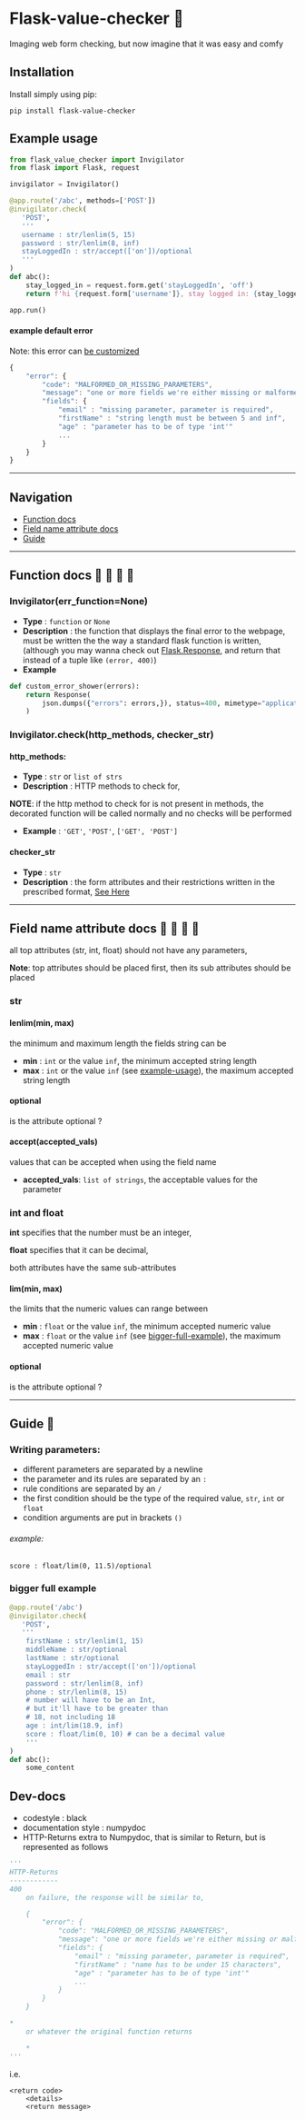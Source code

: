 # Flask-value-checker :mag_right:
Imaging web form checking, but now imagine that it was easy and comfy

## Installation
Install simply using pip:

```
pip install flask-value-checker
```


## Example usage
```python
from flask_value_checker import Invigilator
from flask import Flask, request

invigilator = Invigilator()

@app.route('/abc', methods=['POST'])
@invigilator.check(
   'POST',
   '''
   username : str/lenlim(5, 15)
   password : str/lenlim(8, inf)
   stayLoggedIn : str/accept(['on'])/optional
   '''
)
def abc():
    stay_logged_in = request.form.get('stayLoggedIn', 'off')
    return f'hi {request.form['username']}, stay logged in: {stay_logged_in}'

app.run()
```

#### example default error
Note: this error can [be customized](#custom-error-showing)

```javascript
{
    "error": {
        "code": "MALFORMED_OR_MISSING_PARAMETERS",
        "message": "one or more fields we're either missing or malformed",
        "fields": {
            "email" : "missing parameter, parameter is required",
            "firstName" : "string length must be between 5 and inf",
            "age" : "parameter has to be of type 'int'"
            ...
        }
    }
}
```
---
## Navigation
- [Function docs](#function-docs)
- [Field name attribute docs](#field-name-attribute-docs)
- [Guide](#guide)

---
<a name="function-docs"></a>
## Function docs :notebook_with_decorative_cover: :notebook: :closed_book: :blue_book:
<a name="custom-error-showing"></a>
### Invigilator(err_function=None)
- **Type** : `function` or `None`
- **Description** : the function that displays the final error to the webpage, must be written the the way a standard flask function is written, (although you may wanna check out [Flask.Response](https://flask.palletsprojects.com/en/1.1.x/api/?highlight=response#flask.Response), and return that instead of a tuple like `(error, 400)`)
- **Example**
```python
def custom_error_shower(errors):
    return Response(
        json.dumps({"errors": errors,}), status=400, mimetype="application/json"
    )
```

### Invigilator.check(http_methods, checker_str)
#### http_methods:
- **Type** : `str` or `list of strs`
- **Description** : HTTP methods to check for,

 **NOTE**: if the http method to check for is not present in methods, the decorated function will be called normally and no checks will be performed
- **Example** : `'GET'`, `'POST'`, `['GET', 'POST']`

#### checker_str
- **Type** : `str`
- **Description** : the form attributes and their restrictions written in the prescribed format, [See Here](#writing-parameters)

---
<a name="field-name-attribute-docs"></a>
## Field name attribute docs :notebook_with_decorative_cover: :notebook: :closed_book: :blue_book:
all top attributes (str, int, float) should not have any parameters,

**Note**: top attributes should be placed first, then its sub attributes
should be placed
### str
#### lenlim(min, max)
the minimum and maximum length the fields string can be
- **min** : `int` or the value `inf`, the minimum accepted string length
- **max** : `int` or the value `inf` (see [example-usage](#example-usage)), the maximum accepted string length

#### optional
is the attribute optional ?

#### accept(accepted_vals)
values that can be accepted when using the field name
- **accepted_vals**: `list of strings`, the acceptable values for the parameter

### int and float
**int** specifies that the number must be an integer,

**float** specifies that it can be decimal,

both attributes have the same sub-attributes
#### lim(min, max)
the limits that the numeric values can range between
- **min** : `float` or the value `inf`, the minimum accepted numeric value
- **max** : `float` or the value `inf` (see [bigger-full-example](#bigger-full-example)), the maximum accepted numeric value

#### optional
is the attribute optional ?

---
<a name="guide"></a>
## Guide :metal:

### Writing parameters:

- different parameters are separated by a newline
- the parameter and its rules are separated by an `:`
- rule conditions are separated by an `/`
- the first condition should be the type of the required value, `str`, `int` or `float`
- condition arguments are put in brackets `()`

###### example:
`score : float/lim(0, 11.5)/optional`

### bigger full example
```python
@app.route('/abc')
@invigilator.check(
   'POST',
   '''
    firstName : str/lenlim(1, 15)
    middleName : str/optional
    lastName : str/optional
    stayLoggedIn : str/accept(['on'])/optional
    email : str
    password : str/lenlim(8, inf)
    phone : str/lenlim(8, 15)
    # number will have to be an Int,
    # but it'll have to be greater than
    # 18, not including 18
    age : int/lim(18.9, inf)
    score : float/lim(0, 10) # can be a decimal value
    '''
)
def abc():
    some_content
```

## Dev-docs
- codestyle : black
- documentation style : numpydoc
- HTTP-Returns extra to Numpydoc, that is similar to Return, but is represented as follows

```python
'''
HTTP-Returns
------------
400
    on failure, the response will be similar to,

    {
        "error": {
            "code": "MALFORMED_OR_MISSING_PARAMETERS",
            "message": "one or more fields we're either missing or malformed",
            "fields": {
                "email" : "missing parameter, parameter is required",
                "firstName" : "name has to be under 15 characters",
                "age" : "parameter has to be of type 'int'"
                ...
            }
        }
    }

*
    or whatever the original function returns

    *
'''
```

i.e.

```
<return code>
    <details>
    <return message>
```
